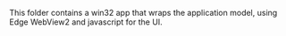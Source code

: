 This folder contains a win32 app that wraps the application model, using Edge WebView2 and javascript for the UI.
